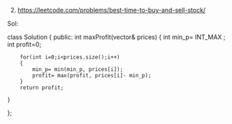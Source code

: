 2. https://leetcode.com/problems/best-time-to-buy-and-sell-stock/

Sol:

class Solution
{
public:
    int maxProfit(vector<int>& prices) 
    {
        int min_p= INT_MAX ;
        int profit=0;
        
        for(int i=0;i<prices.size();i++)
        {
            min_p= min(min_p, prices[i]);
            profit= max(profit, prices[i]- min_p);
        }
        return profit;
        
    }
};